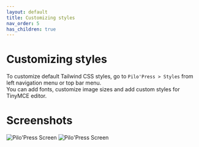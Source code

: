 ```yaml
---
layout: default
title: Customizing styles
nav_order: 5
has_children: true
---
```


# Customizing styles

To customize default Tailwind CSS styles, go to `Pilo'Press > Styles` from left navigation menu or top bar menu.  
You can add fonts, customize image sizes and add custom styles for TinyMCE editor.

# Screenshots

![Pilo'Press Screen](https://demo.pilopress.com/wp-content/uploads/2021/02/pilopress-screen4.png)
![Pilo'Press Screen](https://demo.pilopress.com/wp-content/uploads/2021/02/pilopress-screen7.png)
